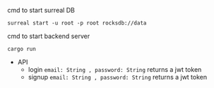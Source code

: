 cmd to start surreal DB


    surreal start -u root -p root rocksdb://data

cmd to start backend server
    
    cargo run


- API
    - login
    `email: String , password: String` returns a jwt token
    - signup 
    `email: String , password: String` returns a jwt token